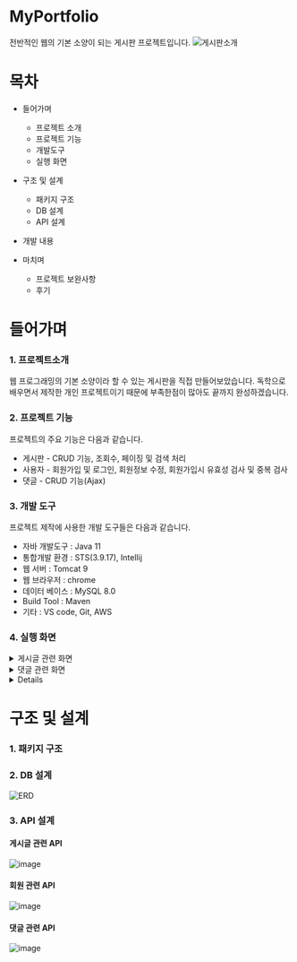 # MyPortfolio
전반적인 웹의 기본 소양이 되는 게시판 프로젝트입니다.
![게시판소개](https://user-images.githubusercontent.com/75352561/182530010-2d866255-f9ce-451b-bde5-c1b40a344430.JPG)
# 목차

+ 들어가며

  + 프로젝트 소개
  + 프로젝트 기능
  + 개발도구
  + 실행 화면
  
+ 구조 및 설계
  + 패키지 구조
  + DB 설계
  + API 설계
 
+ 개발 내용

+ 마치며
  + 프로젝트 보완사항
  + 후기
# 들어가며
### 1. 프로젝트소개
웹 프로그래밍의 기본 소양이라 할 수 있는 게시판을 직접 만들어보았습니다.
독학으로 배우면서 제작한 개인 프로젝트이기 때문에 부족한점이 많아도 끝까지 완성하겠습니다.

### 2. 프로젝트 기능
프로젝트의 주요 기능은 다음과 같습니다.
  + 게시판 - CRUD 기능, 조회수, 페이징 및 검색 처리
  + 사용자 - 회원가입 및 로그인, 회원정보 수정, 회원가입시 유효성 검사 및 중복 검사
  + 댓글 - CRUD 기능(Ajax)

### 3. 개발 도구
 프로젝트 제작에 사용한 개발 도구들은 다음과 같습니다.
  + 자바 개발도구 : Java 11
  + 통합개발 환경 : STS(3.9.17), Intellij
  + 웹 서버 : Tomcat 9
  + 웹 브라우저 : chrome
  + 데이터 베이스 : MySQL 8.0
  + Build Tool : Maven
  + 기타 : VS code, Git, AWS

 ### 4. 실행 화면
 <details>
    <summary>게시글 관련 화면</summary>
    <h4> 1.게시글 전체목록 </h4>
    <img src=https://user-images.githubusercontent.com/75352561/182808791-403fab2f-3eec-4127-b674-ac239a8e1351.JPG />
    <h4> 2.게시글 검색 </h4>
    <img src=https://user-images.githubusercontent.com/75352561/182809213-01c403e6-215a-4288-b882-40ce2c309a99.JPG />
    <h4> 3-1게시글 조회 </h4>
      다른사람이 작성한 게시글 조회의 경우 "글쓰기"버튼과, "목록"버튼만 존재합니다.
    <img src=https://user-images.githubusercontent.com/75352561/182809323-843db8a2-9a02-4f6d-bf1f-56d31d353016.JPG />
    <h4> 3-2게시글 조회
      본인이 작성한 게시글 조회의 경우 "수정","삭제"버튼이 추가로 존재합니다.
    <img src=https://user-images.githubusercontent.com/75352561/182809619-6bec1b18-54f1-4447-b98c-0fbca53f9747.JPG />
</details>

 <details>
  <summary>댓글 관련 화면</summary>
  <h4> 1.댓글 입력 </h4>
  <img src=https://user-images.githubusercontent.com/75352561/182828695-70cbd5f3-ea38-4d91-851f-69539894cd83.JPG />
  <h4> 2.댓글 목록 </h4>
  <img src=https://user-images.githubusercontent.com/75352561/182828831-67b8b814-aab5-4f85-bb13-7fde2cbf3ddc.JPG />
  <h4> 3.댓글 목록 </h4>
  다른 사람이 작성한 댓글의 경우 밑에와 같이 수정,삭제 버튼이 없습니다.
  <img src=https://user-images.githubusercontent.com/75352561/182829098-7240c819-4994-4fdc-a909-9d6bbd34e85f.JPG />
 </details>
 
 <details>
  <symmary>회원 관련 화면</summary>
 </details>

# 구조 및 설계

### 1. 패키지 구조

### 2. DB 설계

![ERD](https://user-images.githubusercontent.com/75352561/182555467-f353b2e9-0473-4de5-af20-58bc747a7a90.JPG)


### 3. API 설계

#### 게시글 관련 API
![image](https://user-images.githubusercontent.com/75352561/182540779-71443375-0cd2-454c-bf4b-8a03821025e9.png)
#### 회원 관련 API
![image](https://user-images.githubusercontent.com/75352561/182545876-480ad2ec-2882-49bf-ae14-92c679be128c.png)
#### 댓글 관련 API
![image](https://user-images.githubusercontent.com/75352561/182545920-8a6de42b-77d1-43e0-a0ef-e874fa55ebb9.png)


